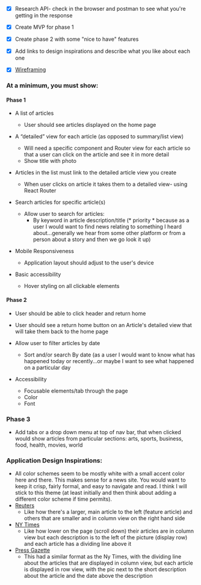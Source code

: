 - [x] Research API- check in the browser and postman to see what you're getting in the response
- [x] Create MVP for phase 1
- [x] Create phase 2 with some "nice to have" features
- [x] Add links to design inspirations and describe what you like about each one
- [x] [Wireframing](https://miro.com/welcomeonboard/eWdlTW1KTHpHeDlXem9oUVFUNGM0TDJPbm5ISURFbU1rWUVkalVqVnQ2SjNVSUxaQUs0RUFKZG1qZGVJc0R6RXwzMDc0NDU3MzU3NzAyMTI5NTQw?invite_link_id=622521353271)


### At a minimum, you must show:

#### Phase 1

- A list of articles
  - User should see articles displayed on the home page
  
- A “detailed” view for each article (as opposed to summary/list view)
  - Will need a specific component and Router view for each article so that a user can click on the article and see it in more detail
  - Show title with photo
  
- Articles in the list must link to the detailed article view you create
  - When user clicks on article it takes them to a detailed view- using React Router
  
- Search articles for specific article(s)
  - Allow user to search for articles:
    - By keyword in article description/title (* priority * because as a user I would want to find news relating to something I heard about...generally we hear from some other platform or from a person about a story and then we go look it up)

- Mobile Responsiveness
  - Application layout should adjust to the user's device

- Basic accessibility
  - Hover styling on all clickable elements

#### Phase 2 

- User should be able to click header and return home

- User should see a return home button on an Article's detailed view that will take them back to the home page

- Allow user to filter articles by date
  - Sort and/or search By date (as a user I would want to know what has happened today or recently...or maybe I want to see what happened on a particular day

- Accessibility
  - Focusable elements/tab through the page
  - Color 
  - Font 

### Phase 3

- Add tabs or a drop down menu at top of nav bar, that when clicked would show articles from particular sections: arts, sports, business, food, health, movies, world


### Application Design Inspirations:
  - All color schemes seem to be mostly white with a small accent color here and there. This makes sense for a news site. You would want to keep it crisp, fairly formal, and easy to navigate and read. I think I will stick to this theme (at least initially and then think about adding a different color scheme if time permits).
  - [Reuters](https://www.reuters.com/?edition-redirect=uk) 
    - Like how there's a larger, main article to the left (feature article) and others that are smaller and in column view on the right hand side
  - [NY Times](https://www.nytimes.com/international/) 
    - Like how lower on the page (scroll down) their articles are in column view but each description is to the left of the picture (display row) and each article has a dividing line above it
  - [Press Gazette](https://pressgazette.co.uk/category/news/) 
    - This had a similar format as the Ny Times, with the dividing line about the articles that are displayed in column view, but each article is displayed in row view, with the pic next to the short description about the article and the date above the description
